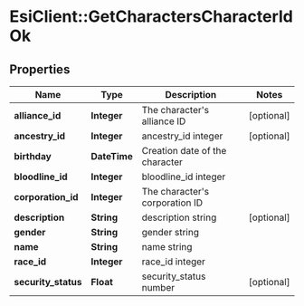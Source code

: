 # EsiClient::GetCharactersCharacterIdOk

## Properties
Name | Type | Description | Notes
------------ | ------------- | ------------- | -------------
**alliance_id** | **Integer** | The character&#39;s alliance ID | [optional] 
**ancestry_id** | **Integer** | ancestry_id integer | [optional] 
**birthday** | **DateTime** | Creation date of the character | 
**bloodline_id** | **Integer** | bloodline_id integer | 
**corporation_id** | **Integer** | The character&#39;s corporation ID | 
**description** | **String** | description string | [optional] 
**gender** | **String** | gender string | 
**name** | **String** | name string | 
**race_id** | **Integer** | race_id integer | 
**security_status** | **Float** | security_status number | [optional] 


